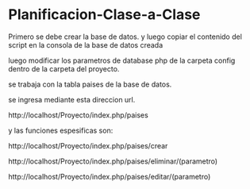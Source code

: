 Planificacion-Clase-a-Clase
===========================
Primero se debe crear la base de datos.
y luego copiar el contenido del script en la consola de la base de datos creada

luego modificar los parametros de database php  de la carpeta config dentro de la carpeta del proyecto.

se trabaja con la tabla paises de la base de datos.

se ingresa mediante esta direccion url.

http://localhost/Proyecto/index.php/paises

y las funciones espesificas son:

http://localhost/Proyecto/index.php/paises/crear

http://localhost/Proyecto/index.php/paises/eliminar/(parametro)

http://localhost/Proyecto/index.php/paises/editar/(parametro)
